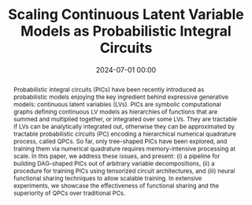 ---
collection: publications
ref: "gala2024tenpics"
permalink: "publications/gala2024tenpics"
title:  "Scaling Continuous Latent Variable Models as Probabilistic Integral Circuits"
date:   2024-07-01 00:00
tags: circuits probml
image: "/images/papers/gala2024tenpics/tenpics.png"
authors: "Gennaro Gala, Cassio de Campos, Antonio Vergari, Erik Quaeghebeur"
paperurl: "https://arxiv.org/abs/2406.06494"
pdf: "https://arxiv.org/pdf/2406.06494"
venue: "arXiv 2024"
excerpt: "We scale continuous latent variable mixtures and adapt them to have intricate dependencies, obtaining state-of-the-art likelihoods for tractable models"
abstract: "Probabilistic integral circuits (PICs) have been recently introduced as probabilistic models enjoying the key ingredient behind expressive generative models: continuous latent variables (LVs). PICs are symbolic computational graphs defining continuous LV models as hierarchies of functions that are summed and multiplied together, or integrated over some LVs. They are tractable if LVs can be analytically integrated out, otherwise they can be approximated by tractable probabilistic circuits (PC) encoding a hierarchical numerical quadrature process, called QPCs. So far, only tree-shaped PICs have been explored, and training them via numerical quadrature requires memory-intensive processing at scale. In this paper, we address these issues, and present: (i) a pipeline for building DAG-shaped PICs out of arbitrary variable decompositions, (ii) a procedure for training PICs using tensorized circuit architectures, and (iii) neural functional sharing techniques to allow scalable training. In extensive experiments, we showcase the effectiveness of functional sharing and the superiority of QPCs over traditional PCs."
supplemental: 
bibtex: "@article{gala2024scaling,
  title={Scaling Continuous Latent Variable Models as Probabilistic Integral Circuits},
  author={Gala, Gennaro and de Campos, Cassio and Vergari, Antonio and Quaeghebeur, Erik},
  journal={arXiv preprint arXiv:2406.06494},
  year={2024}
}"
---